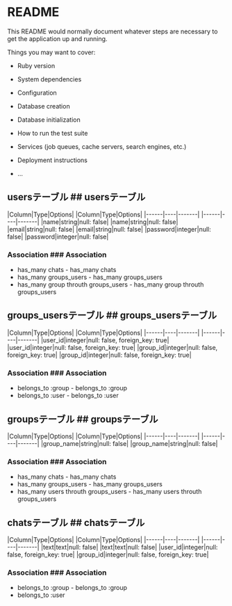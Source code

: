 # README

This README would normally document whatever steps are necessary to get the
application up and running.

Things you may want to cover:

* Ruby version

* System dependencies

* Configuration

* Database creation

* Database initialization

* How to run the test suite

* Services (job queues, cache servers, search engines, etc.)

* Deployment instructions

* ...





## usersテーブル	## usersテーブル
|Column|Type|Options|	|Column|Type|Options|
|------|----|-------|	|------|----|-------|
|name|string|null: false|	|name|string|null: false|
|email|string|null: false|	|email|string|null: false|
|password|integer|null: false|	|password|integer|null: false|
### Association	### Association
- has_many chats	- has_many chats
- has_many groups_users	- has_many groups_users
- has_many group throuth groups_users	- has_many group throuth groups_users
## groups_usersテーブル	## groups_usersテーブル
|Column|Type|Options|	|Column|Type|Options|
|------|----|-------|	|------|----|-------|
|user_id|integer|null: false, foreign_key: true|	|user_id|integer|null: false, foreign_key: true|
|group_id|integer|null: false, foreign_key: true|	|group_id|integer|null: false, foreign_key: true|
### Association	### Association
- belongs_to :group	- belongs_to :group
- belongs_to :user	- belongs_to :user
## groupsテーブル	## groupsテーブル
|Column|Type|Options|	|Column|Type|Options|
|------|----|-------|	|------|----|-------|
|group_name|string|null: false|	|group_name|string|null: false|
### Association	### Association
- has_many chats	- has_many chats
- has_many groups_users	- has_many groups_users
- has_many users throuth groups_users	- has_many users throuth groups_users
## chatsテーブル	## chatsテーブル
|Column|Type|Options|	|Column|Type|Options|
|------|----|-------|	|------|----|-------|
|text|text|null: false|	|text|text|null: false|
|user_id|integer|null: false, foreign_key: true|
|group_id|integer|null: false, foreign_key: true|


### Association	### Association
- belongs_to :group	- belongs_to :group
- belongs_to :user
